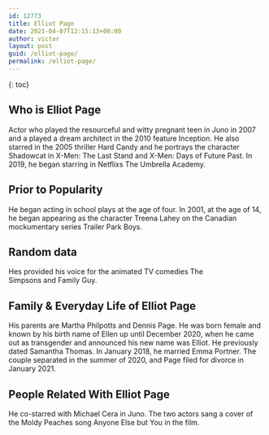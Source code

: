 ```yaml
---
id: 12773
title: Elliot Page
date: 2021-04-07T12:15:13+00:00
author: victor
layout: post
guid: /elliot-page/
permalink: /elliot-page/
---
```



{: toc}


## Who is Elliot Page



Actor who played the resourceful and witty pregnant teen in Juno in 2007 and a played a dream architect in the 2010 feature Inception. He also starred in the 2005 thriller Hard Candy and he portrays the character Shadowcat in X-Men: The Last Stand and X-Men: Days of Future Past. In 2019, he began starring in Netflixs The Umbrella Academy.

                
                
                
## Prior to Popularity



He began acting in school plays at the age of four. In 2001, at the age of 14, he began appearing as the character Treena Lahey on the Canadian mockumentary series Trailer Park Boys. 

                
                
                
## Random data



Hes provided his voice for the animated TV comedies The Simpsons and Family Guy. 

                
                
                
## Family & Everyday Life of Elliot Page



His parents are Martha Philpotts and Dennis Page. He was born female and known by his birth name of Ellen up until December 2020, when he came out as transgender and announced his new name was Elliot. He previously dated Samantha Thomas. In January 2018, he married Emma Portner. The couple separated in the summer of 2020, and Page filed for divorce in January 2021.

                
                
                
## People Related With Elliot Page



He co-starred with Michael Cera in Juno. The two actors sang a cover of the Moldy Peaches song Anyone Else but You in the film. 

                
              
            
          
          
          